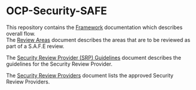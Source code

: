 # OCP-Security-SAFE
This repository contains the [Framework](./Documentation/framework.md) documentation which describes overall flow.  
The [Review Areas](./Documentation/review_areas.md) document describes the areas that are to be reviewed as part of a S.A.F.E review.  

The [Security Review Provider (SRP) Guidelines](./Documentation/srp_requirements.md) document describes the guidelines for the Security Review Provider.

The [Security Review Providers](./Documentation/security_review_providers.md) document lists the approved Security Review Providers.

